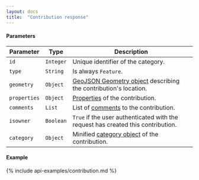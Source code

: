```yaml
---
layout: docs
title:  "Contribution response"
---
```


#### Parameters
Parameter           | Type        | Description                                                                           
--------------------|-------------|---------------------------------------------------------------------------------------
`id`                | `Integer`   | Unique identifier of the category.
`type`              | `String`    | Is always `Feature`.
`geometry`          | `Object`    | [GeoJSON Geometry object](http://geojson.org/geojson-spec.html#geometry-objects) describing the contribution's location.
`properties`        | `Object`    | [Properties](contribution-properties.html) of the contribution.
`comments`          | `List`      | List of [comments](comment-response.html) to the contribution.
`isowner`           | `Boolean`   | `True` if the user authenticated with the request has created this contribution.
`category`          | `Object`    | Minified [category object](category-response.html) of the contribution.

#### Example

{% include api-examples/contribution.md %}